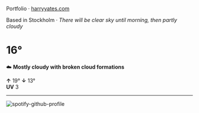 Portfolio · [harryyates.com](https://harryyates.com)

<!-- WEATHER_START -->
Based in Stockholm · *There will be clear sky until morning, then partly cloudy*

# 16°
☁️ **Mostly cloudy with broken cloud formations**

**↑** 19° **↓** 13°  
**UV** 3

---
<!-- WEATHER_END -->

<p align="left">
  <a>
    <img src="https://spotify-github-profile.kittinanx.com/api/view?uid=bigbello&cover_image=true&theme=natemoo-re&show_offline=true&background_color=121212&interchange=false&bar_color=53b14f&bar_color_cover=false" alt="spotify-github-profile">
  </a>
</p>
